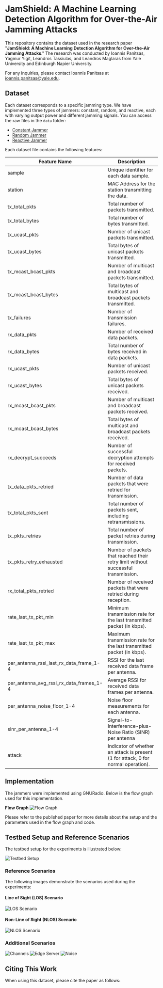 # JamShield: A Machine Learning Detection Algorithm for Over-the-Air Jamming Attacks

This repository contains the dataset used in the research paper "**JamShield: A Machine Learning Detection Algorithm for Over-the-Air Jamming Attacks**." The research was conducted by Ioannis Panitsas, Yagmur Yigit, Leandros Tassiulas, and Leandros Maglaras from Yale University and Edinburgh Napier University.

For any inquiries, please contact Ioannis Panitsas at [ioannis.panitsas@yale.edu](mailto:ioannis.panitsas@yale.edu).

## Dataset

Each dataset corresponds to a specific jamming type. We have implemented three types of jammers: constant, random, and reactive, each with varying output power and different jamming signals. You can access the raw files in the `data` folder:

- [Constant Jammer](data/)
- [Random Jammer](data/)
- [Reactive Jammer](data/)


Each dataset file contains the following features:

| Feature Name                                             | Description                                                                                           |
|---------------------------------------------------------|-------------------------------------------------------------------------------------------------------|
| sample                                                  | Unique identifier for each data sample.                                                              |
| station                                                 | MAC Address for the station transmitting the data.                                                   |
| tx_total_pkts                                           | Total number of packets transmitted.                                                                  |
| tx_total_bytes                                          | Total number of bytes transmitted.                                                                     |
| tx_ucast_pkts                                           | Number of unicast packets transmitted.                                                                |
| tx_ucast_bytes                                          | Total bytes of unicast packets transmitted.                                                           |
| tx_mcast_bcast_pkts                                     | Number of multicast and broadcast packets transmitted.                                               |
| tx_mcast_bcast_bytes                                    | Total bytes of multicast and broadcast packets transmitted.                                           |
| tx_failures                                             | Number of transmission failures.                                                                      |
| rx_data_pkts                                            | Number of received data packets.                                                                       |
| rx_data_bytes                                           | Total number of bytes received in data packets.                                                      |
| rx_ucast_pkts                                           | Number of unicast packets received.                                                                    |
| rx_ucast_bytes                                          | Total bytes of unicast packets received.                                                               |
| rx_mcast_bcast_pkts                                     | Number of multicast and broadcast packets received.                                                   |
| rx_mcast_bcast_bytes                                    | Total bytes of multicast and broadcast packets received.                                              |
| rx_decrypt_succeeds                                     | Number of successful decryption attempts for received packets.                                        |
| tx_data_pkts_retried                                    | Number of data packets that were retried for transmission.                                           |
| tx_total_pkts_sent                                      | Total number of packets sent, including retransmissions.                                             |
| tx_pkts_retries                                         | Total number of packet retries during transmission.                                                  |
| tx_pkts_retry_exhausted                                 | Number of packets that reached their retry limit without successful transmission.                     |
| rx_total_pkts_retried                                   | Number of received packets that were retried during reception.                                        |
| rate_last_tx_pkt_min                                    | Minimum transmission rate for the last transmitted packet (in kbps).                                 |
| rate_last_tx_pkt_max                                    | Maximum transmission rate for the last transmitted packet (in kbps).                                 |
| per_antenna_rssi_last_rx_data_frame_1-4                 | RSSI for the last received data frame per antenna.                                                   |
| per_antenna_avg_rssi_rx_data_frames_1-4                 | Average RSSI for received data frames per antenna.                                                  |
| per_antenna_noise_floor_1-4                             | Noise floor measurements for each antenna.                                                            |
| sinr_per_antenna_1-4                                    | Signal-to-Interference-plus-Noise Ratio (SINR) per antenna
| attack                                                  | Indicator of whether an attack is present (1 for attack, 0 for normal operation).                    |


## Implementation
The jammers were implemented using GNURadio. Below is the flow graph used for this implementation.

**Flow Graph**
![Flow Graph](/flow_graph.jpg) 

Please refer to the published paper for more details about the setup and the parameters used in the flow graph and code.

## Testbed Setup and Reference Scenarios

The testbed setup for the experiments is illustrated below:

![Testbed Setup](testbed_setup.png) <!-- Your testbed setup image -->

### Reference Scenarios

The following images demonstrate the scenarios used during the experiments:

#### Line of Sight (LOS) Scenario
![LOS Scenario](LOS_scenario.png)

#### Non-Line of Sight (NLOS) Scenario
![NLOS Scenario](NLOS_scenario.png)

### Additional Scenarios
![Channels](channels.png)
![Edge Server](edge_server.png)
![Noise](noise.png)

## Citing This Work

When using this dataset, please cite the paper as follows:

